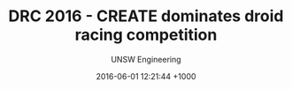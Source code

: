 ---
categories:
- DRC (Droid Racing Competition)
title: DRC 2016 - CREATE dominates droid racing competition
location:
completedate:
author: UNSW Engineering
date: 2016-06-01 12:21:44 +1000
teamlogo:
image: /images/20160629_153601.jpg
link: https://www.instagram.com/p/BHRS6hagc2c/?taken-by=createunsw
slug: drc-2016
---